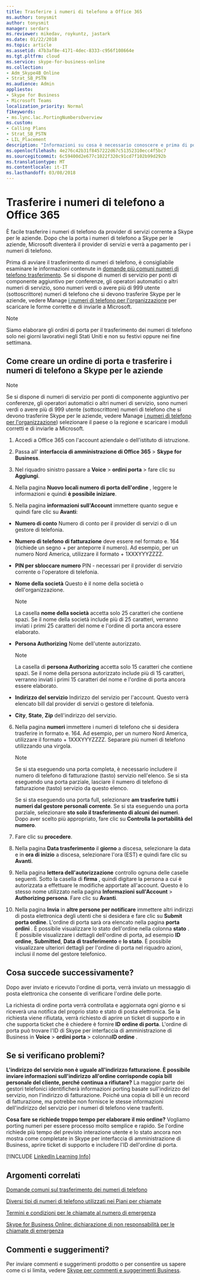 ```yaml
---
title: Trasferire i numeri di telefono a Office 365
ms.author: tonysmit
author: tonysmit
manager: serdars
ms.reviewer: mikedav, roykuntz, jastark
ms.date: 01/22/2018
ms.topic: article
ms.assetid: 47b3af8e-4171-4dec-8333-c956f108664e
ms.tgt.pltfrm: cloud
ms.service: skype-for-business-online
ms.collection:
- Adm_Skype4B_Online
- Strat_SB_PSTN
ms.audience: Admin
appliesto:
- Skype for Business
- Microsoft Teams
localization_priority: Normal
f1keywords:
- ms.lync.lac.PortingNumbersOverview
ms.custom:
- Calling Plans
- Strat_SB_PSTN
- LIL_Placement
description: "Informazioni su cosa è necessario conoscere e prima di portabilità i numeri di telefono a Skype per le aziende e creare un ordine di porta per il trasferimento."
ms.openlocfilehash: 4e276c42b31f8457222d67c51352310ecc4f5bc7
ms.sourcegitcommit: 6c59400d2e677c1022f320c91cd7f102b99d292b
ms.translationtype: MT
ms.contentlocale: it-IT
ms.lasthandoff: 03/08/2018
---
```

# <a name="transfer-phone-numbers-to-office-365"></a>Trasferire i numeri di telefono a Office 365

È facile trasferire i numeri di telefono da provider di servizi corrente a Skype per le aziende. Dopo che la porta i numeri di telefono a Skype per le aziende, Microsoft diventerà il provider di servizi e verrà a pagamento per i numeri di telefono.
  
Prima di avviare il trasferimento di numeri di telefono, è consigliabile esaminare le informazioni contenute in [domande più comuni numeri di telefono trasferimento](transferring-phone-numbers-common-questions.md). Se si dispone di numeri di servizio per ponti di componente aggiuntivo per conferenze, gli operatori automatici o altri numeri di servizio, sono numeri verdi o avere più di 999 utente (sottoscrittore) numeri di telefono che si devono trasferire Skype per le aziende, vedere Manage [i numeri di telefono per l'organizzazione](../what-are-calling-plans-in-office-365/manage-phone-numbers-for-your-organization/manage-phone-numbers-for-your-organization.md) per scaricare le forme corrette e di inviarle a Microsoft.
  > [!NOTE]
  > Siamo elaborare gli ordini di porta per il trasferimento dei numeri di telefono solo nei giorni lavorativi negli Stati Uniti e non su festivi oppure nei fine settimana. 
  
## <a name="how-to-create-a-port-order-and-transfer-your-phone-numbers-to-skype-for-business"></a>Come creare un ordine di porta e trasferire i numeri di telefono a Skype per le aziende
<a name="bk_LNPcountries_1"> </a>

  > [!NOTE]
  > Se si dispone di numeri di servizio per ponti di componente aggiuntivo per conferenze, gli operatori automatici o altri numeri di servizio, sono numeri verdi o avere più di 999 utente (sottoscrittore) numeri di telefono che si devono trasferire Skype per le aziende, vedere Manage [i numeri di telefono per l'organizzazione](../what-are-calling-plans-in-office-365/manage-phone-numbers-for-your-organization/manage-phone-numbers-for-your-organization.md)) selezionare il paese o la regione e scaricare i moduli corretti e di inviarle a Microsoft.
  
1. Accedi a Office 365 con l'account aziendale o dell'istituto di istruzione.
    
2. Passa all' **interfaccia di amministrazione di Office 365** > **Skype for Business**.
    
3. Nel riquadro sinistro passare a **Voice** > **ordini porta** > fare clic su **Aggiungi**.
    
4. Nella pagina **Nuovo locali numero di porta dell'ordine** , leggere le informazioni e quindi **è possibile iniziare**.
    
5. Nella pagina **informazioni sull'Account** immettere quanto segue e quindi fare clic su **Avanti**:
    
  - **Numero di conto** Numero di conto per il provider di servizi o di un gestore di telefonia.
    
  - **Numero di telefono di fatturazione** deve essere nel formato e. 164 (richiede un segno + per anteporre il numero). Ad esempio, per un numero Nord America, utilizzare il formato + 1XXXYYYZZZZ.
    
  - **PIN per sbloccare numero** PIN - necessari per il provider di servizio corrente o l'operatore di telefonia.
    
  - **Nome della società** Questo è il nome della società o dell'organizzazione.
    
    > [!NOTE]
    > La casella **nome della società** accetta solo 25 caratteri che contiene spazi. Se il nome della società include più di 25 caratteri, verranno inviati i primi 25 caratteri del nome e l'ordine di porta ancora essere elaborato.
  
  - **Persona Authorizing** Nome dell'utente autorizzato.
    
    > [!NOTE]
    > La casella di **persona Authorizing** accetta solo 15 caratteri che contiene spazi. Se il nome della persona autorizzato include più di 15 caratteri, verranno inviati i primi 15 caratteri del nome e l'ordine di porta ancora essere elaborato.
  
  - **Indirizzo del servizio** Indirizzo del servizio per l'account. Questo verrà elencato bill dal provider di servizi o gestore di telefonia.
    
  - **City**, **State**, **Zip** dell'indirizzo del servizio.
    
6. Nella pagina **numeri** immettere i numeri di telefono che si desidera trasferire in formato e. 164. Ad esempio, per un numero Nord America, utilizzare il formato + 1XXXYYYZZZZ. Separare più numeri di telefono utilizzando una virgola.
    
    > [!NOTE]
    > Se si sta eseguendo una porta completa, è necessario includere il numero di telefono di fatturazione (tasto) servizio nell'elenco. Se si sta eseguendo una porta parziale, lasciare il numero di telefono di fatturazione (tasto) servizio da questo elenco. 
  
    Se si sta eseguendo una porta full, selezionare **am trasferire tutti i numeri dal gestore personali corrente**. Se si sta eseguendo una porta parziale, selezionare **sto solo il trasferimento di alcuni dei numeri**. Dopo aver scelto più appropriato, fare clic su **Controlla la portabilità del numero**.
    
7. Fare clic su **procedere**.
    
8. Nella pagina **Data trasferimento** il **giorno** a discesa, selezionare la data e in **ora di inizio** a discesa, selezionare l'ora (EST) e quindi fare clic su **Avanti**.
    
9. Nella pagina **lettera dell'autorizzazione** controllo ognuna delle caselle seguenti. Sotto la casella di **firma** , quindi digitare la persona a cui è autorizzata a effettuare le modifiche apportate all'account. Questo è lo stesso nome utilizzato nella pagina **Informazioni sull'Account** > **Authorizing persona**. Fare clic su **Avanti**.
    
10. Nella pagina **Invia** in **altre persone per notificare** immettere altri indirizzi di posta elettronica degli utenti che si desidera e fare clic su **Submit porta ordine**. L'ordine di porta sarà ora elencato nella pagina **porta ordini** . È possibile visualizzare lo stato dell'ordine nella colonna **stato** . È possibile visualizzare i dettagli dell'ordine di porta, ad esempio **ID ordine**, **Submitted**, **Data di trasferimento** e **lo stato**. È possibile visualizzare ulteriori dettagli per l'ordine di porta nel riquadro azioni, inclusi il nome del gestore telefonico.
    
## <a name="what-happens-next"></a>Cosa succede successivamente?
<a name="bk_LNPcountries_1"> </a>

Dopo aver inviato e ricevuto l'ordine di porta, verrà inviato un messaggio di posta elettronica che consente di verificare l'ordine delle porte. 
  
La richiesta di ordine porta verrà controllata e aggiornata ogni giorno e si riceverà una notifica del proprio stato e stato di posta elettronica. Se la richiesta viene rifiutata, verrà richiesto di aprire un ticket di supporto e in che supporta ticket che è chiedere è fornire **ID ordine di porta**. L'ordine di porta può trovare l'ID di Skype per interfaccia di amministrazione di Business in **Voice** > **ordini porta** > colonna**ID ordine** .
  
## <a name="what-if-i-have-problems"></a>Se si verificano problemi?
<a name="bk_LNPcountries_1"> </a>

 **L'indirizzo del servizio non è uguale all'indirizzo fatturazione. È possibile inviare informazioni sull'indirizzo all'ordine corrisponde copia bill personale del cliente, perché continua a rifiutare?** La maggior parte dei gestori telefonici identificherà informazioni porting basate sull'indirizzo del servizio, non l'indirizzo di fatturazione. Poiché una copia di bill è un record di fatturazione, ma potrebbe non fornisce le stesse informazioni dell'indirizzo del servizio per i numeri di telefono viene trasferiti.
  
 **Cosa fare se richiede troppo tempo per elaborare il mio ordine?** Vogliamo porting numeri per essere processo molto semplice e rapido. Se l'ordine richiede più tempo del previsto interazione utente e lo stato ancora non mostra come completate in Skype per interfaccia di amministrazione di Business, aprire ticket di supporto e includere l'ID dell'ordine di porta.


[!INCLUDE [LinkedIn Learning Info](../../common/office/linkedin-learning-info.md)]
   
## <a name="related-topics"></a>Argomenti correlati
[Domande comuni sul trasferimento dei numeri di telefono](transferring-phone-numbers-common-questions.md)

[Diversi tipi di numeri di telefono utilizzati nei Piani per chiamate](different-kinds-of-phone-numbers-used-for-calling-plans.md)

[Termini e condizioni per le chiamate al numero di emergenza](emergency-calling-terms-and-conditions.md)

[Skype for Business Online: dichiarazione di non responsabilità per le chiamate di emergenza](https://go.microsoft.com/fwlink/?LinkID=692099)

## <a name="feedback"></a>Commenti e suggerimenti?
Per inviare commenti e suggerimenti prodotto o per consentire us sapere come ci si limita, vedere [Skype per commenti e suggerimenti Business](https://www.skypefeedback.com).